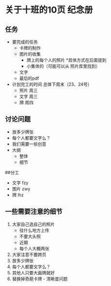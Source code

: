 # 关于十班的10页 纪念册
## 任务  
- 要完成的任务
	* 卡牌的制作
	*  图片的收集
		*  牌上的每个人的照片  *具体方式在后面提到 
		* 小集体的（可能可以从 照片库里找到）
	* 文字
	*  最后的pdf
- 计划完工的时间 总体下周末（23、24号）
	* 照片 周三
	* 文字 周三
	* 牌 周四
 
## 讨论问题
- 放多少牌张 
- 每个人都要文字么？
- 我们需要一些创意
- 大纲 
	* 整体
	* 细节

##分工
- 文字 fzy
- 图片 zwy
- 牌 lhz


## 一些需要注意的细节 
1. 大家自己选自己的照片
	* 往什么地方上传
	* 不要大头照
	* 近期
	* 每个人大概两张
2. 大家注意不要跨页 
3. 放多少牌张 
4. 每个人都要文字么？
5. 其他人只要大画牌就好 
6. 替换掉奇葩卡牌 - 清晰度问题
